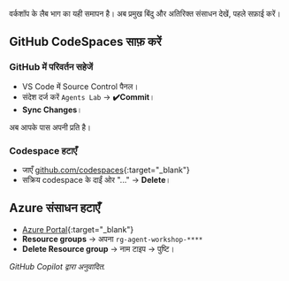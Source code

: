 वर्कशॉप के लैब भाग का यही समापन है। अब प्रमुख बिंदु और अतिरिक्त संसाधन देखें, पहले सफ़ाई करें।

## GitHub CodeSpaces साफ़ करें

### GitHub में परिवर्तन सहेजें

* VS Code में Source Control पैनल।
* संदेश दर्ज करें `Agents Lab` → **✔️Commit**।
* **Sync Changes**।

अब आपके पास अपनी प्रति है।

### Codespace हटाएँ

* जाएँ [github.com/codespaces](https://github.com/codespaces){:target="_blank"}
* सक्रिय codespace के दाईं ओर "..." → **Delete**।

## Azure संसाधन हटाएँ

* [Azure Portal](https://portal.azure.com){:target="_blank"}
* **Resource groups** → अपना `rg-agent-workshop-****`
* **Delete Resource group** → नाम टाइप → पुष्टि।

*GitHub Copilot द्वारा अनुवादित.*
